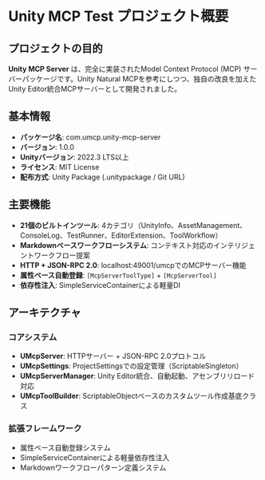 # Unity MCP Test プロジェクト概要

## プロジェクトの目的
**Unity MCP Server** は、完全に実装されたModel Context Protocol (MCP) サーバーパッケージです。Unity Natural MCPを参考にしつつ、独自の改良を加えたUnity Editor統合MCPサーバーとして開発されました。

## 基本情報
- **パッケージ名**: com.umcp.unity-mcp-server
- **バージョン**: 1.0.0
- **Unityバージョン**: 2022.3 LTS以上
- **ライセンス**: MIT License
- **配布方式**: Unity Package (.unitypackage / Git URL)

## 主要機能
- **21個のビルトインツール**: 4カテゴリ（UnityInfo、AssetManagement、ConsoleLog、TestRunner、EditorExtension、ToolWorkflow）
- **Markdownベースワークフローシステム**: コンテキスト対応のインテリジェントワークフロー提案
- **HTTP + JSON-RPC 2.0**: localhost:49001/umcpでのMCPサーバー機能
- **属性ベース自動登録**: `[McpServerToolType]` + `[McpServerTool]`
- **依存性注入**: SimpleServiceContainerによる軽量DI

## アーキテクチャ
### コアシステム
- **UMcpServer**: HTTPサーバー + JSON-RPC 2.0プロトコル
- **UMcpSettings**: ProjectSettingsでの設定管理（ScriptableSingleton）
- **UMcpServerManager**: Unity Editor統合、自動起動、アセンブリリロード対応
- **UMcpToolBuilder**: ScriptableObjectベースのカスタムツール作成基底クラス

### 拡張フレームワーク
- 属性ベース自動登録システム
- SimpleServiceContainerによる軽量依存性注入
- Markdownワークフローパターン定義システム